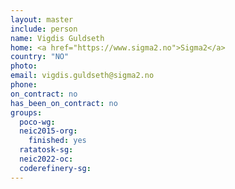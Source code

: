 ```yaml
---
layout: master
include: person
name: Vigdis Guldseth
home: <a href="https://www.sigma2.no">Sigma2</a>
country: "NO"
photo:
email: vigdis.guldseth@sigma2.no
phone:
on_contract: no
has_been_on_contract: no
groups:
  poco-wg:
  neic2015-org:
    finished: yes
  ratatosk-sg:
  neic2022-oc:
  coderefinery-sg:
---
```

